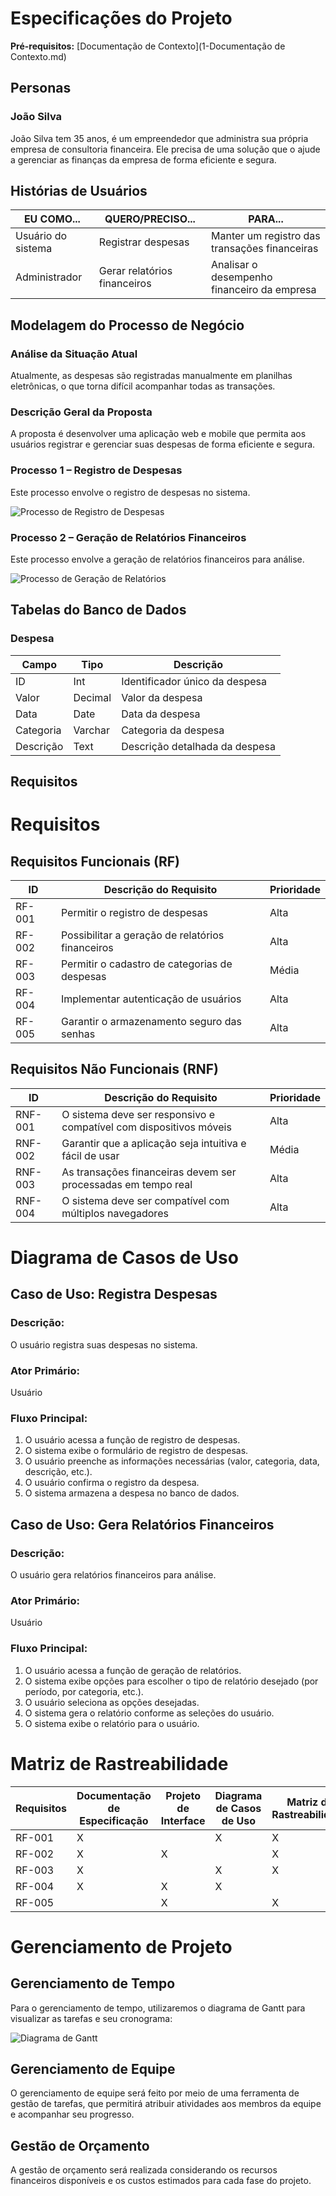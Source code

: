 # Especificações do Projeto

**Pré-requisitos:** [Documentação de Contexto](1-Documentação de Contexto.md)

## Personas

### João Silva

João Silva tem 35 anos, é um empreendedor que administra sua própria empresa de consultoria financeira. Ele precisa de uma solução que o ajude a gerenciar as finanças da empresa de forma eficiente e segura.

## Histórias de Usuários

| EU COMO... | QUERO/PRECISO... | PARA... |
|------------|-------------------|---------|
| Usuário do sistema | Registrar despesas | Manter um registro das transações financeiras |
| Administrador | Gerar relatórios financeiros | Analisar o desempenho financeiro da empresa |

## Modelagem do Processo de Negócio

### Análise da Situação Atual

Atualmente, as despesas são registradas manualmente em planilhas eletrônicas, o que torna difícil acompanhar todas as transações.

### Descrição Geral da Proposta

A proposta é desenvolver uma aplicação web e mobile que permita aos usuários registrar e gerenciar suas despesas de forma eficiente e segura.

### Processo 1 – Registro de Despesas

Este processo envolve o registro de despesas no sistema.

![Processo de Registro de Despesas](img/registro_despesas.png)

### Processo 2 – Geração de Relatórios Financeiros

Este processo envolve a geração de relatórios financeiros para análise.

![Processo de Geração de Relatórios](img/geracao_relatorios.png)

## Tabelas do Banco de Dados

### Despesa

| Campo | Tipo | Descrição |
|-------|------|-----------|
| ID    | Int  | Identificador único da despesa |
| Valor | Decimal | Valor da despesa |
| Data  | Date | Data da despesa |
| Categoria | Varchar | Categoria da despesa |
| Descrição | Text | Descrição detalhada da despesa |

## Requisitos
# Requisitos

## Requisitos Funcionais (RF)

| ID    | Descrição do Requisito                      | Prioridade |
|-------|---------------------------------------------|------------|
| RF-001| Permitir o registro de despesas             | Alta       |
| RF-002| Possibilitar a geração de relatórios financeiros | Alta |
| RF-003| Permitir o cadastro de categorias de despesas | Média   |
| RF-004| Implementar autenticação de usuários        | Alta       |
| RF-005| Garantir o armazenamento seguro das senhas  | Alta       |

## Requisitos Não Funcionais (RNF)

| ID    | Descrição do Requisito                                       | Prioridade |
|-------|--------------------------------------------------------------|------------|
| RNF-001| O sistema deve ser responsivo e compatível com dispositivos móveis | Alta |
| RNF-002| Garantir que a aplicação seja intuitiva e fácil de usar     | Média      |
| RNF-003| As transações financeiras devem ser processadas em tempo real | Alta    |
| RNF-004| O sistema deve ser compatível com múltiplos navegadores     | Alta      |

# Diagrama de Casos de Uso

## Caso de Uso: Registra Despesas

### Descrição:
O usuário registra suas despesas no sistema.

### Ator Primário:
Usuário

### Fluxo Principal:
1. O usuário acessa a função de registro de despesas.
2. O sistema exibe o formulário de registro de despesas.
3. O usuário preenche as informações necessárias (valor, categoria, data, descrição, etc.).
4. O usuário confirma o registro da despesa.
5. O sistema armazena a despesa no banco de dados.

## Caso de Uso: Gera Relatórios Financeiros

### Descrição:
O usuário gera relatórios financeiros para análise.

### Ator Primário:
Usuário

### Fluxo Principal:
1. O usuário acessa a função de geração de relatórios.
2. O sistema exibe opções para escolher o tipo de relatório desejado (por período, por categoria, etc.).
3. O usuário seleciona as opções desejadas.
4. O sistema gera o relatório conforme as seleções do usuário.
5. O sistema exibe o relatório para o usuário.

# Matriz de Rastreabilidade

| Requisitos | Documentação de Especificação | Projeto de Interface | Diagrama de Casos de Uso | Matriz de Rastreabilidade |
|------------|-------------------------------|----------------------|---------------------------|----------------------------|
| RF-001     | X                             |                      | X                         | X                          |
| RF-002     | X                             | X                    |                           | X                          |
| RF-003     | X                             |                      | X                         | X                          |
| RF-004     | X                             | X                    | X                         |                            |
| RF-005     |                               | X                    |                           | X                          |

# Gerenciamento de Projeto

## Gerenciamento de Tempo

Para o gerenciamento de tempo, utilizaremos o diagrama de Gantt para visualizar as tarefas e seu cronograma:

![Diagrama de Gantt](img/diagrama_gantt.png)

## Gerenciamento de Equipe

O gerenciamento de equipe será feito por meio de uma ferramenta de gestão de tarefas, que permitirá atribuir atividades aos membros da equipe e acompanhar seu progresso.

## Gestão de Orçamento

A gestão de orçamento será realizada considerando os recursos financeiros disponíveis e os custos estimados para cada fase do projeto.
